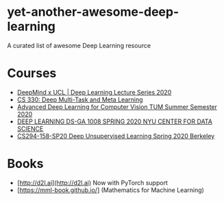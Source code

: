 # yet-another-awesome-deep-learning
A curated list of awesome Deep Learning resource

# Courses
* [DeepMind x UCL | Deep Learning Lecture Series 2020](https://www.youtube.com/playlist?list=PLqYmG7hTraZCDxZ44o4p3N5Anz3lLRVZF)
* [CS 330: Deep Multi-Task and Meta Learning](https://www.youtube.com/playlist?list=PLoROMvodv4rMC6zfYmnD7UG3LVvwaITY5)
* [Advanced Deep Learning for Computer Vision TUM Summer Semester 2020](https://www.youtube.com/playlist?list=PLog3nOPCjKBnjhuHMIXu4ISE4Z4f2jm39)
* [DEEP LEARNING DS-GA 1008 SPRING 2020 NYU CENTER FOR DATA SCIENCE](https://www.youtube.com/playlist?list=PLLHTzKZzVU9eaEyErdV26ikyolxOsz6mq)
* [CS294-158-SP20 Deep Unsupervised Learning Spring 2020 Berkeley](https://www.youtube.com/playlist?list=PLwRJQ4m4UJjPiJP3691u-qWwPGVKzSlNP)

# Books
* [http://d2l.ai](http://d2l.ai) Now with PyTorch support
* [https://mml-book.github.io/] (Mathematics for Machine Learning)

